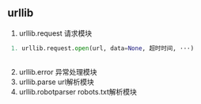 ## urllib
1. urllib.request       请求模块
```python
 1. urllib.request.open(url, data=None, 超时时间, ···)
 
 ```
2. urllib.error         异常处理模块
3. urllib.parse         url解析模块
4. urllib.robotparser   robots.txt解析模块